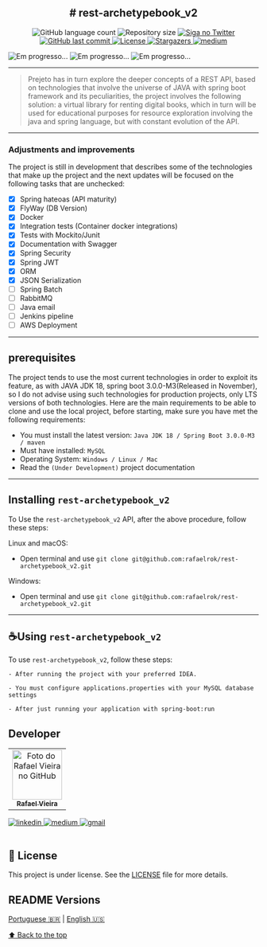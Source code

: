 <h2 align="center"> 
  # rest-archetypebook_v2
</h2>


<!---These are examples. See https://shields.io for others or to customize this shield set. You might want to include dependencies, project status and license information here--->

<p align="center">
     <img alt="GitHub language count" src="https://img.shields.io/github/commit-status/rafaelrok/rest-archetypebook_v2/main/0d4a9c360f41bd33e2970edb2c3bdbec3ada6506?logo=git">
     <img alt="Repository size" src="https://img.shields.io/github/repo-size/rafaelrok/rest-archetypebook_v2?logo=github">
     <a href="https://twitter.com/RafaelV38440615">
      <img alt="Siga no Twitter" src="https://img.shields.io/twitter/url?url=https://github.com/rafaelrok/rest-archetypebook_v2/edit/main/README.md">
     </a>  
     <a href="https://github.com/rest-archetypebook_v2/README.md/commits/master">
      <img alt="GitHub last commit" src="https://img.shields.io/github/last-commit/rafaelrok/rest-archetypebook_v2">
     </a>
     <a href="https://github.com/rafaelrok/rest-archetypebook_v2/blob/main/LICENSE">
      <img alt="License" src="https://img.shields.io/hexpm/l/apa?logo=apache">
     </a>  
     <a href="https://github.com/tgmarinho/README-ecoleta/stargazers">
      <img alt="Stargazers" src="https://img.shields.io/github/stars/rafaelrok/rest-archetypebook_v2?style=social">
     </a>
     <a href="https://medium.com/@rafael">
      <img alt="medium" src="https://img.shields.io/twitter/url?label=Medium&logo=medium&style=social&url=https%3A%2F%2Fmedium.com%2F%40rafael.">
     </a>
  </p>

<img src="https://res.cloudinary.com/dkar9uu7g/image/upload/v1695220084/rafaelvieira-dev/Projects_GitHub/home_co0sxd.png" alt="Em progresso...">
<img src="https://res.cloudinary.com/dkar9uu7g/image/upload/v1695220084/rafaelvieira-dev/Projects_GitHub/Catalogo_drvx3g.png" alt="Em progresso...">
<img src="https://res.cloudinary.com/dkar9uu7g/image/upload/v1695220084/rafaelvieira-dev/Projects_GitHub/login_lfxef4.png" alt="Em progresso...">




---
> Prejeto has in turn explore the deeper concepts of a REST API, based on technologies that involve the universe of JAVA with spring boot framework
> and its peculiarities, the project involves the following solution: a virtual library for renting digital books, which in turn will be used for educational purposes
> for resource exploration involving the java and spring language, but with constant evolution of the API.

---
### Adjustments and improvements

The project is still in development that describes some of the technologies that make up the project and the next updates will be focused on the following
tasks that are unchecked:

- [x] Spring hateoas (API maturity)
- [x] FlyWay (DB Version)
- [x] Docker
- [x] Integration tests (Container docker integrations)
- [x] Tests with Mockito/Junit
- [x] Documentation with Swagger
- [x] Spring Security
- [x] Spring JWT
- [x] ORM
- [x] JSON Serialization
- [ ] Spring Batch
- [ ] RabbitMQ
- [ ] Java email
- [ ] Jenkins pipeline
- [ ] AWS Deployment

---
## prerequisites

The project tends to use the most current technologies in order to exploit its feature, as with JAVA JDK 18, spring boot 3.0.0-M3(Released in November), so
I do not advise using such technologies for production projects, only LTS versions of both technologies.
Here are the main requirements to be able to clone and use the local project, before starting, make sure you have met the following requirements:
<!---These are example requirements only. Add, duplicate or remove as needed--->
* You must install the latest version: `Java JDK 18 / Spring Boot 3.0.0-M3 / maven`
* Must have installed: `MySQL`
* Operating System: `Windows / Linux / Mac`
* Read the `(Under Development)` project documentation

---
## Installing `rest-archetypebook_v2`

To Use the `rest-archetypebook_v2` API, after the above procedure, follow these steps:

Linux and macOS:
* Open terminal and use `git clone git@github.com:rafaelrok/rest-archetypebook_v2.git`

Windows:
* Open terminal and use `git clone git@github.com:rafaelrok/rest-archetypebook_v2.git`
---

## ☕Using `rest-archetypebook_v2`

To use `rest-archetypebook_v2`, follow these steps:

```
- After running the project with your preferred IDEA.

- You must configure applications.properties with your MySQL database settings

- After just running your application with spring-boot:run
```

## Developer
<table>
  <tr>
    <td align="center">
      <a href="#">
        <img src="https://avatars.githubusercontent.com/u/8467131?v=4" width="100px;" alt="Foto do Rafael Vieira no GitHub"/><br>
        <sub>
          <b>Rafael Vieira</b>
        </sub>
      </a>
    </td>
  </tr>
</table>
<table>
  <tr>
    <a href="https://www.linkedin.com/in/rafaelvieira-s/">
      <img alt="linkedin" src="https://img.shields.io/twitter/url?label=Linkedin&logo=linkedin&style=social&url=https%3A%2F%2Fwww.linkedin.com%2Fin%2Frafaelvieira-s%2F">
    </a>
    <a href="https://medium.com/@rafael">
      <img alt="medium" src="https://img.shields.io/twitter/url?label=Medium&logo=medium&style=social&url=https%3A%2F%2Fmedium.com%2F%40rafael.">
    </a>
    <a href = "mailto:rafaelrok25@gmail.com">
      <img alt="gmail" src="https://img.shields.io/twitter/url?label=gmail&logo=gmail&style=social&url=https%3A%2F%2Fmail.google.com%2F">
    </a>
  </tr>
</table>


## 📝 License

This project is under license. See the [LICENSE](LICENSE.md) file for more details.

## README Versions

[Portuguese 🇧🇷](./README.md) | [English 🇺🇸](./README-en.md)

[⬆ Back to the top](#rest-archetypebook_v2)<br>
